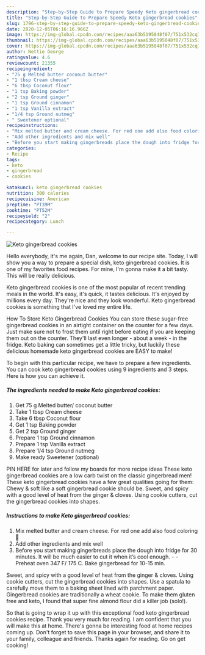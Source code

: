 ```yaml
---
description: "Step-by-Step Guide to Prepare Speedy Keto gingerbread cookies"
title: "Step-by-Step Guide to Prepare Speedy Keto gingerbread cookies"
slug: 1796-step-by-step-guide-to-prepare-speedy-keto-gingerbread-cookies
date: 2020-12-05T06:16:16.966Z
image: https://img-global.cpcdn.com/recipes/aaa63b5195048f07/751x532cq70/keto-gingerbread-cookies-recipe-main-photo.jpg
thumbnail: https://img-global.cpcdn.com/recipes/aaa63b5195048f07/751x532cq70/keto-gingerbread-cookies-recipe-main-photo.jpg
cover: https://img-global.cpcdn.com/recipes/aaa63b5195048f07/751x532cq70/keto-gingerbread-cookies-recipe-main-photo.jpg
author: Nettie George
ratingvalue: 4.6
reviewcount: 21355
recipeingredient:
- "75 g Melted butter coconut butter"
- "1 tbsp Cream cheese"
- "6 tbsp Coconut flour"
- "1 tsp Baking powder"
- "2 tsp Ground ginger"
- "1 tsp Ground cinnamon"
- "1 tsp Vanilla extract"
- "1/4 tsp Ground nutmeg"
- " Sweetener optional"
recipeinstructions:
- "Mix melted butter and cream cheese. For red one add also food coloring 🔴"
- "Add other ingredients and mix well"
- "Before you start making gingerbreads place the dough into fridge for 30 minutes. It will be much easier to cut it when it’s cool enough.  Preheat oven 347 F/ 175 C. Bake gingerbread for 10-15 min."
categories:
- Recipe
tags:
- keto
- gingerbread
- cookies

katakunci: keto gingerbread cookies 
nutrition: 300 calories
recipecuisine: American
preptime: "PT39M"
cooktime: "PT52M"
recipeyield: "2"
recipecategory: Lunch

---
```



![Keto gingerbread cookies](https://img-global.cpcdn.com/recipes/aaa63b5195048f07/751x532cq70/keto-gingerbread-cookies-recipe-main-photo.jpg)

Hello everybody, it's me again, Dan, welcome to our recipe site. Today, I will show you a way to prepare a special dish, keto gingerbread cookies. It is one of my favorites food recipes. For mine, I'm gonna make it a bit tasty. This will be really delicious.

Keto gingerbread cookies is one of the most popular of recent trending meals in the world. It's easy, it's quick, it tastes delicious. It's enjoyed by millions every day. They're nice and they look wonderful. Keto gingerbread cookies is something that I've loved my entire life.

How To Store Keto Gingerbread Cookies You can store these sugar-free gingerbread cookies in an airtight container on the counter for a few days. Just make sure not to frost them until right before eating if you are keeping them out on the counter. They&#39;ll last even longer - about a week - in the fridge. Keto baking can sometimes get a little tricky, but luckily these delicious homemade keto gingerbread cookies are EASY to make!


To begin with this particular recipe, we have to prepare a few ingredients. You can cook keto gingerbread cookies using 9 ingredients and 3 steps. Here is how you can achieve it.

<!--inarticleads1-->

##### The ingredients needed to make Keto gingerbread cookies:

1. Get 75 g Melted butter/ coconut butter
1. Take 1 tbsp Cream cheese
1. Take 6 tbsp Coconut flour
1. Get 1 tsp Baking powder
1. Get 2 tsp Ground ginger
1. Prepare 1 tsp Ground cinnamon
1. Prepare 1 tsp Vanilla extract
1. Prepare 1/4 tsp Ground nutmeg
1. Make ready  Sweetener (optional)


PIN HERE for later and follow my boards for more recipe ideas These keto gingerbread cookies are a low carb twist on the classic gingerbread men! These keto gingerbread cookies have a few great qualities going for them: Chewy &amp; soft like a soft gingerbread cookie should be. Sweet, and spicy with a good level of heat from the ginger &amp; cloves. Using cookie cutters, cut the gingerbread cookies into shapes. 

<!--inarticleads2-->

##### Instructions to make Keto gingerbread cookies:

1. Mix melted butter and cream cheese. For red one add also food coloring 🔴
1. Add other ingredients and mix well
1. Before you start making gingerbreads place the dough into fridge for 30 minutes. It will be much easier to cut it when it’s cool enough. -  - Preheat oven 347 F/ 175 C. Bake gingerbread for 10-15 min.


Sweet, and spicy with a good level of heat from the ginger &amp; cloves. Using cookie cutters, cut the gingerbread cookies into shapes. Use a spatula to carefully move them to a baking sheet lined with parchment paper. Gingerbread cookies are traditionally a wheat cookie. To make them gluten free and keto, I found that super fine almond flour did a killer job (solo!). 

So that is going to wrap it up with this exceptional food keto gingerbread cookies recipe. Thank you very much for reading. I am confident that you will make this at home. There's gonna be interesting food at home recipes coming up. Don't forget to save this page in your browser, and share it to your family, colleague and friends. Thanks again for reading. Go on get cooking!

